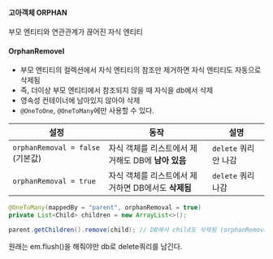 #### 고아객체 ORPHAN
부모 엔티티와 연관관계가 끊어진 자식 엔티티

#### OrphanRemovel
- 부모 엔티티의 컬렉션에서 자식 엔티티의 참조만 제거하면 자식 엔티티도 자동으로 삭제됨
- 즉, 더이상 부모 엔티티에서 참조되지 않을 때 자식을 db에서 삭제
- 영속성 컨테이너에 남아있지 않아야 삭제
- `@OneToOne`, `@OneToMany`에만 사용할 수 있다.

|설정|동작|설명|
|---|---|---|
|`orphanRemoval = false` (기본값)|자식 객체를 리스트에서 제거해도 DB에 **남아 있음**|`delete` 쿼리 안 나감|
|`orphanRemoval = true`|자식 객체를 리스트에서 제거하면 DB에서도 **삭제됨**|`delete` 쿼리 나감|

```java
@OneToMany(mappedBy = "parent", orphanRemoval = true)
private List<Child> children = new ArrayList<>();
```

```java
parent.getChildren().remove(child); // DB에서 child도 삭제됨 (orphanRemoval = true일 경우)
```
원래는 em.flush()을 해줘야만 db로 delete쿼리를 남긴다.